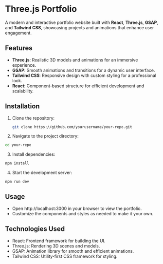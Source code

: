 # Three.js Portfolio

A modern and interactive portfolio website built with **React**, **Three.js**, **GSAP**, and **Tailwind CSS**, showcasing projects and animations that enhance user engagement.

## Features

- **Three.js**: Realistic 3D models and animations for an immersive experience.
- **GSAP**: Smooth animations and transitions for a dynamic user interface.
- **Tailwind CSS**: Responsive design with custom styling for a professional look.
- **React**: Component-based structure for efficient development and scalability.

## Installation

1. Clone the repository:

   ```bash
   git clone https://github.com/yourusername/your-repo.git

   ```

2. Navigate to the project directory:

```bash
cd your-repo
```

3. Install dependencies:

```bash
npm install
```

4. Start the development server:

```bash
npm run dev
```

## Usage

- Open http://localhost:3000 in your browser to view the portfolio.
- Customize the components and styles as needed to make it your own.

## Technologies Used

- React: Frontend framework for building the UI.
- Three.js: Rendering 3D scenes and models.
- GSAP: Animation library for smooth and efficient animations.
- Tailwind CSS: Utility-first CSS framework for styling.
